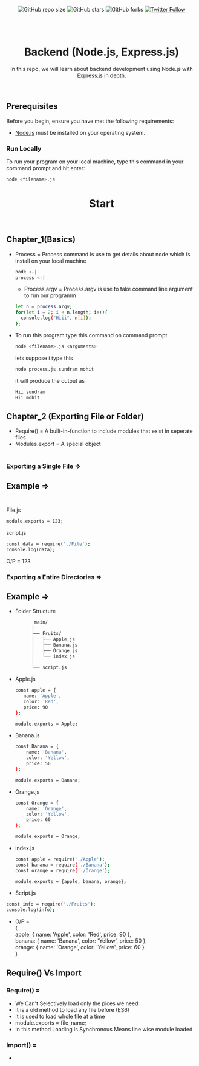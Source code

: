 <div align="center">
  
  ![GitHub repo size](https://img.shields.io/github/repo-size/sundramsharma1/Backend-Nodejs-Express)
  ![GitHub stars](https://img.shields.io/github/stars/sundramsharma1/Backend-Nodejs-Express?style=social)
  ![GitHub forks](https://img.shields.io/github/forks/sundramsharma1/Backend-Nodejs-Express?style=social)
  [![Twitter Follow](https://img.shields.io/twitter/follow/StarkSundram?style=social)](https://twitter.com/intent/follow?screen_name=StarkSundram)
  
  <br />
  <br />

  <h1 align="center">Backend (Node.js, Express.js)</h1> 
  <p>In this repo, we will learn about backend development using Node.js with Express.js in depth.</p>
</div>

<br />

## Prerequisites

Before you begin, ensure you have met the following requirements:
* [Node.js](https://nodejs.org/en) must be installed on your operating system.

### Run Locally

To run your program on your local machine, type this command in your command prompt and hit enter:

```bash
node <filename>.js
```
<h1 align="center"> Start </h1>
<br>

## Chapter_1(Basics)
* Process = Process command is use to get details about node which is install on your local machine
  
   ```bash
  node <-|
  process <-|
  ```
  * Process.argv = Process.argv is use to take command line argument to run our programm
  
  ```bash
  let n = process.argv;
  for(let i = 2; i < n.length; i++){
    console.log("Hiii", n[i]);
  };
  ```
* To run this program type this command on command prompt
   
  ```bash
  node <filename>.js <arguments>
  ```

   lets suppose i type this
  
    ```bash
    node process.js sundram mohit
    ```

   it will produce the output as
  
    ```bash
    Hii sundram
    Hii mohit
    ```

## Chapter_2 (Exporting File or Folder)
  * Require() = A built-in-function to include modules that exist in seperate files
  * Modules.export = A special object <br><br>
### Exporting a Single File =>
## Example => <br><br>
    
   File.js
    
   ```bash
   module.exports = 123;
   ```
   script.js
  
   ```bash
   const data = require('./File');
   console.log(data);
   ```
   O/P = 123

### Exporting a Entire Directories => 
##  Example => <br>
   * Folder Structure
     
     ```bash
            main/
           │
           ├── Fruits/
           │   ├── Apple.js
           │   ├── Banana.js
           │   ├── Orange.js
           │   └── index.js
           │
           └── script.js
     ```
   * Apple.js
     ```bash
     const apple = {
        name: 'Apple',
        color: 'Red',
        price: 90
     };

     module.exports = Apple;
     ```
     
  * Banana.js
    ```bash
    const Banana = {
        name: 'Banana',
        color: 'Yellow',
        price: 50
    };

    module.exports = Banana;
    ```
   * Orange.js
     ```bash
     const Orange = {
         name: 'Orange',
         color: 'Yellow',
         price: 60
     };

     module.exports = Orange;
     ```
  * index.js
    ```bash
    const apple = require('./Apple');
    const banana = require('./Banana');
    const orange = require('./Orange');

    module.exports = {apple, banana, orange};
    ```
   * Script.js
   ```bash
   const info = require('./Fruits');
   console.log(info);
   ```
   * O/P = <br>
    { <br>
    apple: { name: 'Apple', color: 'Red', price: 90 },<br>
    banana: { name: 'Banana', color: 'Yellow', price: 50 },<br>
    orange: { name: 'Orange', color: 'Yellow', price: 60 }<br>
    }
## Require() Vs Import
  ### Require() = 
  * We Can't Selectively load only the pices we need
  * It is a old method to load any file before (ES6)
  * It is used to load whole file at a time
  * module.exports = file_name;
  * In this method Loading is Synchronous Means line wise module loaded
  ### Import() = 
  *



































   
